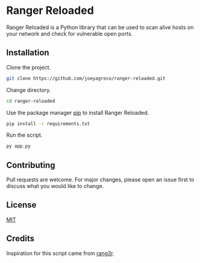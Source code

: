 # Ranger Reloaded

Ranger Reloaded is a Python library that can be used to scan alive hosts on your network and check for vulnerable open
ports.

## Installation

Clone the project.

```bash
git clone https://github.com/joeyagreco/ranger-reloaded.git
```

Change directory.

```bash
cd ranger-reloaded
```

Use the package manager [pip](https://pip.pypa.io/en/stable/) to install Ranger Reloaded.

```bash
pip install -r requirements.txt
```

Run the script.

```bash
py app.py
```

## Contributing

Pull requests are welcome. For major changes, please open an issue first to discuss what you would like to change.

## License

[MIT](https://choosealicense.com/licenses/mit/)

## Credits

Inspiration for this script came from [rang3r](https://github.com/floriankunushevci/rang3r).